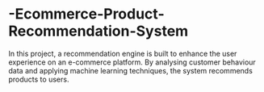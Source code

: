 # -Ecommerce-Product-Recommendation-System
In this project, a recommendation engine is built to enhance the user experience on an e-commerce platform. By analysing customer behaviour data and applying machine learning techniques, the system recommends products to users.
